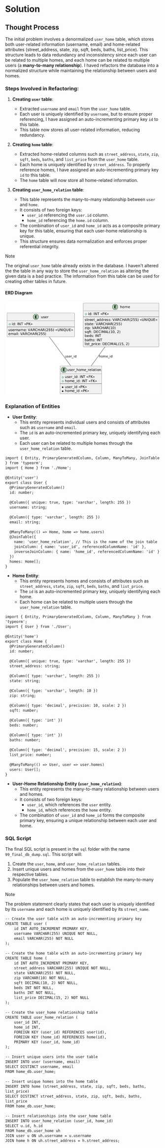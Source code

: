 
# Solution

## Thought Process

The initial problem involves a denormalized `user_home` table, which stores both user-related information (username, email) and home-related attributes (street_address, state, zip, sqft, beds, baths, list_price). This structure leads to data redundancy and inconsistency since each user can be related to multiple homes, and each home can be related to multiple users (a **many-to-many relationship**). I haved refactors the database into a normalized structure while maintaining the relationship between users and homes.

### Steps Involved in Refactoring:

1. **Creating `user` table**:
   - Extracted `username` and `email` from the `user_home` table.
   - Each user is uniquely identified by `username`, but to ensure proper referencing, I have assigned an auto-incrementing primary key `id` to this table.
   - This table now stores all user-related information, reducing redundancy.

2. **Creating `home` table**:
   - Extracted home-related columns such as `street_address`, `state`, `zip`, `sqft`, `beds`, `baths`, and `list_price` from the `user_home` table.
   - Each home is uniquely identified by `street_address`. To properly reference homes, I have assigned an auto-incrementing primary key `id` to this table.
   - The `home` table will now store all home-related information.

3. **Creating `user_home_relation` table**:
   - This table represents the many-to-many relationship between `user` and `home`.
   - It consists of two foreign keys:
     - `user_id` referencing the `user.id` column.
     - `home_id` referencing the `home.id` column.
   - The combination of `user_id` and `home_id` acts as a composite primary key for this table, ensuring that each user-home relationship is unique.
   - This structure ensures data normalization and enforces proper referential integrity.

> [!NOTE]
> The original `user_home` table already exists in the database. I haven't altered the the table in any way to store the `user_home_relation` as altering the given data is a bad practice. The information from this table can be used for creating other tables in future.
  
#### ERD Diagram
![ERD Diagram](../docs/images/ERD_Diagram.png)

### Explanation of Entities

- **User Entity**:
   - This entity represents individual users and consists of attributes such as `username` and `email`.
   - The `id` is an auto-incremented primary key, uniquely identifying each user.
   - Each user can be related to multiple homes through the `user_home_relation` table.

````
import { Entity, PrimaryGeneratedColumn, Column, ManyToMany, JoinTable } from 'typeorm';
import { Home } from './Home';

@Entity('user')
export class User {
  @PrimaryGeneratedColumn()
  id: number;

  @Column({ unique: true, type: 'varchar', length: 255 })
  username: string;

  @Column({ type: 'varchar', length: 255 })
  email: string;

  @ManyToMany(() => Home, home => home.users)
  @JoinTable({
    name: 'user_home_relation', // This is the name of the join table
    joinColumn: { name: 'user_id', referencedColumnName: 'id' },
    inverseJoinColumn: { name: 'home_id', referencedColumnName: 'id' }
  })
  homes: Home[];
}

````
  


- **Home Entity**:
   - This entity represents homes and consists of attributes such as `street_address`, `state`, `zip`, `sqft`, `beds`, `baths`, and `list_price`.
   - The `id` is an auto-incremented primary key, uniquely identifying each home.
   - Each home can be related to multiple users through the `user_home_relation` table.

````
import { Entity, PrimaryGeneratedColumn, Column, ManyToMany } from 'typeorm';
import { User } from './User';

@Entity('home')
export class Home {
  @PrimaryGeneratedColumn()
  id: number;

  @Column({ unique: true, type: 'varchar', length: 255 })
  street_address: string;

  @Column({ type: 'varchar', length: 255 })
  state: string;

  @Column({ type: 'varchar', length: 10 })
  zip: string;

  @Column({ type: 'decimal', precision: 10, scale: 2 })
  sqft: number;

  @Column({ type: 'int' })
  beds: number;

  @Column({ type: 'int' })
  baths: number;

  @Column({ type: 'decimal', precision: 15, scale: 2 })
  list_price: number;

  @ManyToMany(() => User, user => user.homes)
  users: User[];
}

````

- **User-Home Relationship Entity (`user_home_relation`)**:
   - This entity represents the many-to-many relationship between users and homes.
   - It consists of two foreign keys:
     - `user_id`, which references the `user` entity.
     - `home_id`, which references the `home` entity.
   - The combination of `user_id` and `home_id` forms the composite primary key, ensuring a unique relationship between each user and home.

### SQL Script

The final SQL script is present in the `sql` folder with the name `99_final_db_dump.sql`. This script will:

1. Create the `user`, `home`, and `user_home_relation` tables.
2. Insert unique users and homes from the `user_home` table into their respective tables.
3. Populate the `user_home_relation` table to establish the many-to-many relationships between users and homes.

> [!NOTE]
> The problem statement clearly states that each user is uniquely identified by its `username` and each home is uniquely identified by its `street_name`.

````
-- Create the user table with an auto-incrementing primary key
CREATE TABLE user (
    id INT AUTO_INCREMENT PRIMARY KEY,
    username VARCHAR(255) UNIQUE NOT NULL,
    email VARCHAR(255) NOT NULL
);

-- Create the home table with an auto-incrementing primary key
CREATE TABLE home (
    id INT AUTO_INCREMENT PRIMARY KEY,
    street_address VARCHAR(255) UNIQUE NOT NULL,
    state VARCHAR(255) NOT NULL,
    zip VARCHAR(10) NOT NULL,
    sqft DECIMAL(10, 2) NOT NULL,
    beds INT NOT NULL,
    baths INT NOT NULL,
    list_price DECIMAL(15, 2) NOT NULL
);

-- Create the user_home relationship table
CREATE TABLE user_home_relation (
    user_id INT,
    home_id INT,
    FOREIGN KEY (user_id) REFERENCES user(id),
    FOREIGN KEY (home_id) REFERENCES home(id),
    PRIMARY KEY (user_id, home_id)
);

-- Insert unique users into the user table
INSERT INTO user (username, email)
SELECT DISTINCT username, email
FROM home_db.user_home;

-- Insert unique homes into the home table
INSERT INTO home (street_address, state, zip, sqft, beds, baths, list_price)
SELECT DISTINCT street_address, state, zip, sqft, beds, baths, list_price
FROM home_db.user_home;

-- Insert relationships into the user_home table
INSERT INTO user_home_relation (user_id, home_id)
SELECT u.id, h.id
FROM home_db.user_home uh
JOIN user u ON uh.username = u.username
JOIN home h ON uh.street_address = h.street_address; 
````

